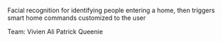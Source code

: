 Facial recognition for identifying people entering a home, then triggers smart home commands customized to the user


Team: 
Vivien
Ali
Patrick
Queenie